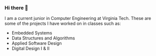 ### Hi there 👋
I am a current junior in Computer Engineering at Virginia Tech. 
These are some of the projects I have worked on in classes such as:
- Embedded Systems
- Data Structures and Algorithms
- Applied Software Design
- Digital Design I & II
